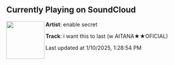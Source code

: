 ## Currently Playing on SoundCloud

[<img align="left" width="100" src="https://i1.sndcdn.com/artworks-OK1j7dzKJffIULr4-P6HlGA-t500x500.png">](https://soundcloud.com/enablesecret/i-want-this-to-last-w-aitanaoficial?in=saxurn/sets/blobtech)

**Artist**: enable secret 

**Track**: i want this to last (w AITANA★★OFICIAL)

Last updated at 1/10/2025, 1:28:54 PM

